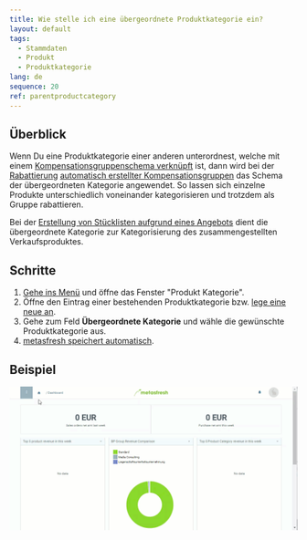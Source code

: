 ```yaml
---
title: Wie stelle ich eine übergeordnete Produktkategorie ein?
layout: default
tags:
  - Stammdaten
  - Produkt
  - Produktkategorie
lang: de
sequence: 20
ref: parentproductcategory
---
```


## Überblick
Wenn Du eine Produktkategorie einer anderen unterordnest, welche mit einem [Kompensationsgruppenschema verknüpft](Kompensationsgruppenschema_Produktkategorie) ist, dann wird bei der [Rabattierung](Auftragszeilengruppenrabatt) [automatisch erstellter Kompensationsgruppen](Kompensationsgruppen_automatisch_erstellen) das Schema der übergeordneten Kategorie angewendet. So lassen sich einzelne Produkte unterschiedlich voneinander kategorisieren und trotzdem als Gruppe rabattieren.

Bei der [Erstellung von Stücklisten aufgrund eines Angebots](Stueckliste_bei_Auftragsgenerierung) dient die übergeordnete Kategorie zur Kategorisierung des zusammengestellten Verkaufsproduktes.

## Schritte
1. [Gehe ins Menü](Menu) und öffne das Fenster "Produkt Kategorie".
1. Öffne den Eintrag einer bestehenden Produktkategorie bzw. [lege eine neue an](NeueProduktkategorie).
1. Gehe zum Feld **Übergeordnete Kategorie** und wähle die gewünschte Produktkategorie aus.
1. [metasfresh speichert automatisch](Speicheranzeige).

## Beispiel
![](assets/Uebergeordnete_Produktkategorie.gif)
